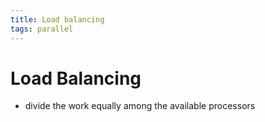 ```yaml
---
title: Load balancing
tags: parallel 
---
```


# Load Balancing
- divide the work equally among the available processors














